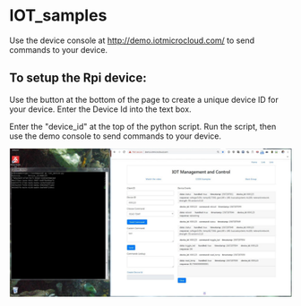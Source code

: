 # IOT_samples

Use the device console at http://demo.iotmicrocloud.com/  to send commands to your device.

## To setup the Rpi device: 
Use the button at the bottom of the page to create a unique device ID for your device. 
Enter the Device Id into the text box.

Enter the "device_id" at the top of the python script.
Run the script, then use the demo console to send commands to your device.


![Demo](platform_working.JPG)
